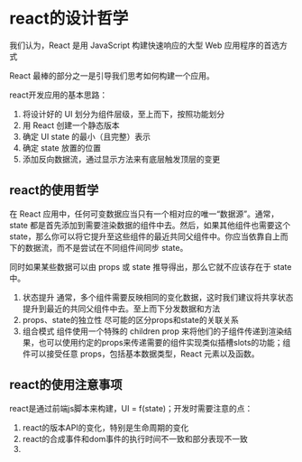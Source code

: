 # react的设计哲学
我们认为，React 是用 JavaScript 构建快速响应的大型 Web 应用程序的首选方式

React 最棒的部分之一是引导我们思考如何构建一个应用。

react开发应用的基本思路：
1. 将设计好的 UI 划分为组件层级，至上而下，按照功能划分
2. 用 React 创建一个静态版本
3. 确定 UI state 的最小（且完整）表示
4. 确定 state 放置的位置
5. 添加反向数据流，通过显示方法来有底层触发顶层的变更

## react的使用哲学
在 React 应用中，任何可变数据应当只有一个相对应的唯一“数据源”。通常，state 都是首先添加到需要渲染数据的组件中去。然后，如果其他组件也需要这个 state，那么你可以将它提升至这些组件的最近共同父组件中。你应当依靠自上而下的数据流，而不是尝试在不同组件间同步 state。

同时如果某些数据可以由 props 或 state 推导得出，那么它就不应该存在于 state 中。



1. 状态提升
    通常，多个组件需要反映相同的变化数据，这时我们建议将共享状态提升到最近的共同父组件中去。至上而下分发数据和方法
2. props、state的独立性
    尽可能的区分props和state的关联关系
3. 组合模式
    组件使用一个特殊的 children prop 来将他们的子组件传递到渲染结果，也可以使用约定的props来传递需要的组件实现类似插槽slots的功能；组件可以接受任意 props，包括基本数据类型，React 元素以及函数。

## react的使用注意事项
react是通过前端js脚本来构建，UI = f(state)；开发时需要注意的点：
1. react的版本API的变化，特别是生命周期的变化
2. react的合成事件和dom事件的执行时间不一致和部分表现不一致
3. 
